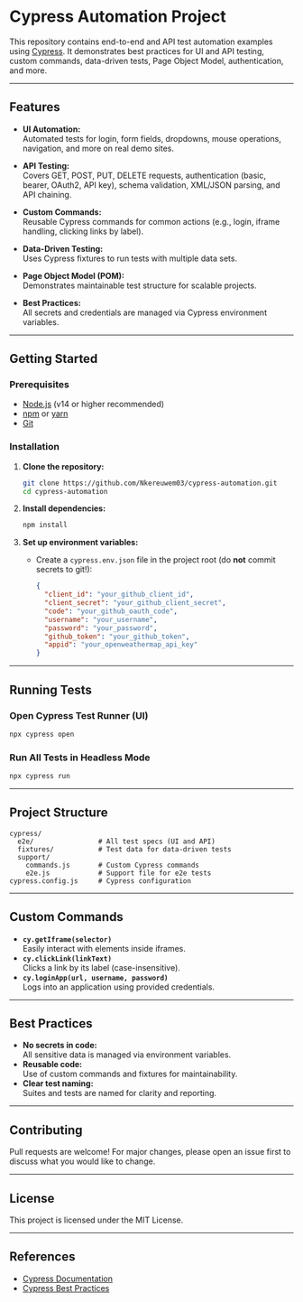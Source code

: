 # Cypress Automation Project

This repository contains end-to-end and API test automation examples using [Cypress](https://www.cypress.io/). It demonstrates best practices for UI and API testing, custom commands, data-driven tests, Page Object Model, authentication, and more.

---

## Features

- **UI Automation:**  
  Automated tests for login, form fields, dropdowns, mouse operations, navigation, and more on real demo sites.

- **API Testing:**  
  Covers GET, POST, PUT, DELETE requests, authentication (basic, bearer, OAuth2, API key), schema validation, XML/JSON parsing, and API chaining.

- **Custom Commands:**  
  Reusable Cypress commands for common actions (e.g., login, iframe handling, clicking links by label).

- **Data-Driven Testing:**  
  Uses Cypress fixtures to run tests with multiple data sets.

- **Page Object Model (POM):**  
  Demonstrates maintainable test structure for scalable projects.

- **Best Practices:**  
  All secrets and credentials are managed via Cypress environment variables.

---

## Getting Started

### Prerequisites

- [Node.js](https://nodejs.org/) (v14 or higher recommended)
- [npm](https://www.npmjs.com/) or [yarn](https://yarnpkg.com/)
- [Git](https://git-scm.com/)

### Installation

1. **Clone the repository:**
   ```sh
   git clone https://github.com/Nkereuwem03/cypress-automation.git
   cd cypress-automation
   ```

2. **Install dependencies:**
   ```sh
   npm install
   ```

3. **Set up environment variables:**
   - Create a `cypress.env.json` file in the project root (do **not** commit secrets to git!):

     ```json
     {
       "client_id": "your_github_client_id",
       "client_secret": "your_github_client_secret",
       "code": "your_github_oauth_code",
       "username": "your_username",
       "password": "your_password",
       "github_token": "your_github_token",
       "appid": "your_openweathermap_api_key"
     }
     ```

---

## Running Tests

### Open Cypress Test Runner (UI)
```sh
npx cypress open
```

### Run All Tests in Headless Mode
```sh
npx cypress run
```

---

## Project Structure

```
cypress/
  e2e/                # All test specs (UI and API)
  fixtures/           # Test data for data-driven tests
  support/
    commands.js       # Custom Cypress commands
    e2e.js            # Support file for e2e tests
cypress.config.js     # Cypress configuration
```

---

## Custom Commands

- **`cy.getIframe(selector)`**  
  Easily interact with elements inside iframes.
- **`cy.clickLink(linkText)`**  
  Clicks a link by its label (case-insensitive).
- **`cy.loginApp(url, username, password)`**  
  Logs into an application using provided credentials.

---

## Best Practices

- **No secrets in code:**  
  All sensitive data is managed via environment variables.
- **Reusable code:**  
  Use of custom commands and fixtures for maintainability.
- **Clear test naming:**  
  Suites and tests are named for clarity and reporting.

---

## Contributing

Pull requests are welcome! For major changes, please open an issue first to discuss what you would like to change.

---

## License

This project is licensed under the MIT License.

---

## References

- [Cypress Documentation](https://docs.cypress.io/)
- [Cypress Best Practices](https://docs.cypress.io/guides/references/best-practices)